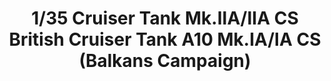 ---
layout: product
title: "1/35 Cruiser Tank Mk.IIA/IIA CS  British Cruiser Tank A10 Mk.IA/IA CS (Balkans Campaign)"
price: "TBA" 
desc: "Maketa"
img_path: "/assets/img/BRNC35151.webp"
brand: "Bronco"
available: false
special_offer: false
new: false
soon: false
cat: "010000"
subcat: "015800"
subsubcat: "0N/A"
sifra: "BRNC35151"
popular: false
spec: false
---